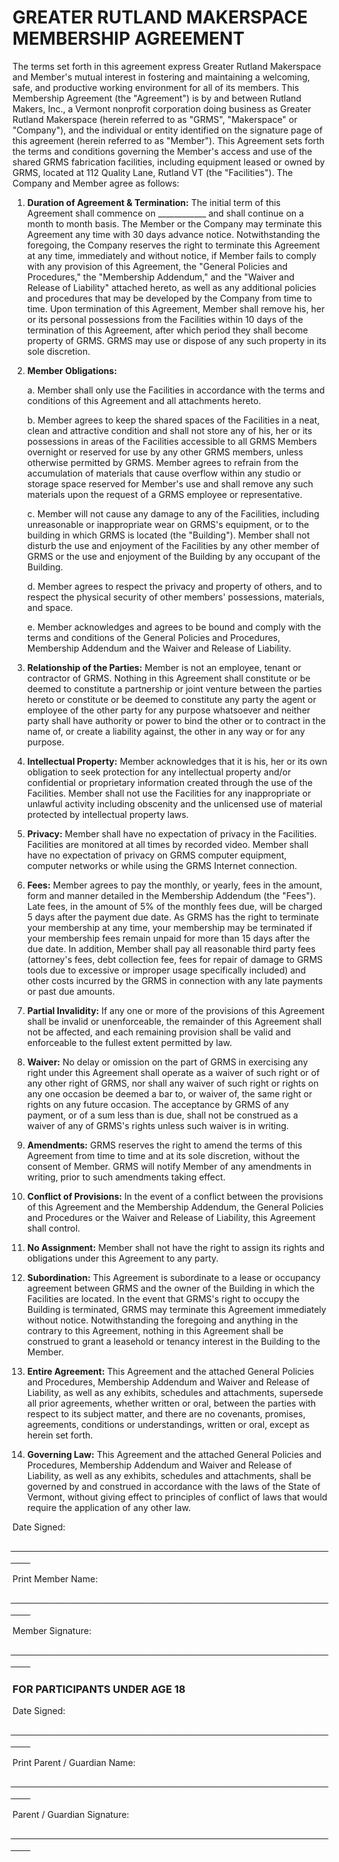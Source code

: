 # GREATER RUTLAND MAKERSPACE MEMBERSHIP AGREEMENT

The terms set forth in this agreement express Greater Rutland Makerspace and Member's mutual interest in fostering and maintaining a welcoming, safe, and productive working environment for all of its members. This Membership Agreement (the "Agreement") is by and between Rutland Makers, Inc., a Vermont nonprofit corporation doing business as Greater Rutland Makerspace (herein referred to as "GRMS", "Makerspace" or "Company"), and the individual or entity identified on the signature page of this agreement (herein referred to as "Member"). This Agreement sets forth the terms and conditions governing the Member's access and use of the shared GRMS fabrication facilities, including equipment leased or owned by GRMS, located at 112 Quality Lane, Rutland VT (the "Facilities"). The Company and Member agree as follows: 


1. **Duration of Agreement & Termination:** The initial term of this Agreement shall commence on ____________ and shall continue on a month to month basis. The Member or the Company may terminate this Agreement any time with 30 days advance notice. Notwithstanding the foregoing, the Company reserves the right to terminate this Agreement at any time, immediately and without notice, if Member fails to comply with any provision of this Agreement, the "General Policies and Procedures," the "Membership Addendum," and the "Waiver and Release of Liability" attached hereto, as well as any additional policies and procedures that may be developed by the Company from time to time. Upon termination of this Agreement, Member shall remove his, her or its personal possessions from the Facilities within 10 days of the termination of this Agreement, after which period they shall become property of GRMS. GRMS may use or dispose of any such property in its sole discretion. 


1. **Member Obligations:**

	a. Member shall only use the Facilities in accordance with the terms and conditions of this Agreement and all attachments hereto.
	
	b. Member agrees to keep the shared spaces of the Facilities in a neat, clean and attractive condition and shall not store any of his, her or its possessions in areas of the Facilities accessible to all GRMS Members overnight or reserved for use by any other GRMS members, unless otherwise permitted by GRMS. Member agrees to refrain from the accumulation of materials that cause overflow within any studio or storage space reserved for Member's use and shall remove any such materials upon the request of a GRMS employee or representative.
	
	c. Member will not cause any damage to any of the Facilities, including unreasonable or inappropriate wear on GRMS's equipment, or to the building in which GRMS is located (the "Building"). Member shall not disturb the use and enjoyment of the Facilities by any other member of GRMS or the use and enjoyment of the Building by any occupant of the Building.
	
	d. Member agrees to respect the privacy and property of others, and to respect the physical security of other members' possessions, materials, and space.
	
	e. Member acknowledges and agrees to be bound and comply with the terms and conditions of the General Policies and Procedures, Membership Addendum and the Waiver and Release of Liability. 


1. **Relationship of the Parties:** Member is not an employee, tenant or contractor of GRMS. Nothing in this Agreement shall constitute or be deemed to constitute a partnership or joint venture between the parties hereto or constitute or be deemed to constitute any party the agent or employee of the other party for any purpose whatsoever and neither party shall have authority or power to bind the other or to contract in the name of, or create a liability against, the other in any way or for any purpose. 


1. **Intellectual Property:** Member acknowledges that it is his, her or its own obligation to seek protection for any intellectual property and/or confidential or proprietary information created through the use of the Facilities. Member shall not use the Facilities for any inappropriate or unlawful activity including obscenity and the unlicensed use of material protected by intellectual property laws. 


1. **Privacy:** Member shall have no expectation of privacy in the Facilities. Facilities are monitored at all times by recorded video.  Member shall have no expectation of privacy on GRMS computer equipment, computer networks or while using the GRMS Internet connection.


1. **Fees:** Member agrees to pay the monthly, or yearly, fees in the amount, form and manner detailed in the Membership Addendum (the "Fees"). Late fees, in the amount of 5% of the monthly fees due, will be charged 5 days after the payment due date. As GRMS has the right to terminate your membership at any time, your membership may be terminated if your membership fees remain unpaid for more than 15 days after the due date. In addition, Member shall pay all reasonable third party fees (attorney's fees, debt collection fee, fees for repair of damage to GRMS tools due to excessive or improper usage specifically included) and other costs incurred by the GRMS in connection with any late payments or past due amounts. 


1. **Partial Invalidity:** If any one or more of the provisions of this Agreement shall be invalid or unenforceable, the remainder of this Agreement shall not be affected, and each remaining provision shall be valid and enforceable to the fullest extent permitted by law. 


1. **Waiver:** No delay or omission on the part of GRMS in exercising any right under this Agreement shall operate as a waiver of such right or of any other right of GRMS, nor shall any waiver of such right or rights on any one occasion be deemed a bar to, or waiver of, the same right or rights on any future occasion. The acceptance by GRMS of any payment, or of a sum less than is due, shall not be construed as a waiver of any of GRMS's rights unless such waiver is in writing. 


1. **Amendments:** GRMS reserves the right to amend the terms of this Agreement from time to time and at its sole discretion, without the consent of Member. GRMS will notify Member of any amendments in writing, prior to such amendments taking effect. 


1. **Conflict of Provisions:** In the event of a conflict between the provisions of this Agreement and the Membership Addendum, the General Policies and Procedures or the Waiver and Release of Liability, this Agreement shall control. 


1. **No Assignment:** Member shall not have the right to assign its rights and obligations under this Agreement to any party. 


1. **Subordination:** This Agreement is subordinate to a lease or occupancy agreement between GRMS and the owner of the Building in which the Facilities are located. In the event that GRMS's right to occupy the Building is terminated, GRMS may terminate this Agreement immediately without notice. Notwithstanding the foregoing and anything in the contrary to this Agreement, nothing in this Agreement shall be construed to grant a leasehold or tenancy interest in the Building to the Member. 


1. **Entire Agreement:** This Agreement and the attached General Policies and Procedures, Membership Addendum and Waiver and Release of Liability, as well as any exhibits, schedules and attachments, supersede all prior agreements, whether written or oral, between the parties with respect to its subject matter, and there are no covenants, promises, agreements, conditions or understandings, written or oral, except as herein set forth. 


1. **Governing Law:** This Agreement and the attached General Policies and Procedures, Membership Addendum and Waiver and Release of Liability, as well as any exhibits, schedules and attachments, shall be governed by and construed in accordance with the laws of the State of Vermont, without giving effect to principles of conflict of laws that would require the application of any other law.



 Date Signed:

 ̲ ̲ ̲ ̲ ̲ ̲ ̲ ̲ ̲ ̲ ̲ ̲ ̲ ̲ ̲ ̲ ̲ ̲ ̲ ̲ ̲ ̲ ̲ ̲ ̲ ̲ ̲ ̲ ̲ ̲ ̲ ̲ ̲ ̲ ̲ ̲ ̲ ̲ ̲ ̲ ̲ ̲ ̲ ̲ ̲ ̲ ̲ ̲ ̲ ̲ ̲ ̲ ̲ ̲ ̲ ̲ ̲ ̲ ̲ ̲ ̲ ̲ ̲ ̲ ̲ ̲ ̲ ̲ ̲ ̲ ̲ ̲ ̲ ̲ ̲ ̲ ̲ ̲ ̲ ̲ ̲ ̲ ̲ ̲ ̲ ̲ ̲ ̲ ̲ ̲ ̲ ̲ ̲ ̲ ̲ ̲ ̲ ̲ ̲ ̲ ̲ ̲ ̲ ̲ ̲ ̲ ̲ ̲ ̲ ̲ ̲ ̲ ̲ ̲ ̲ ̲ ̲ ̲ ̲ ̲ ̲ ̲ ̲ ̲ ̲ ̲ ̲ ̲ ̲ ̲ ̲ ̲ ̲ ̲ ̲ ̲ ̲ ̲ ̲ ̲ ̲ ̲ ̲ ̲ ̲ ̲ ̲ 
 
Print Member Name:

 ̲ ̲ ̲ ̲ ̲ ̲ ̲ ̲ ̲ ̲ ̲ ̲ ̲ ̲ ̲ ̲ ̲ ̲ ̲ ̲ ̲ ̲ ̲ ̲ ̲ ̲ ̲ ̲ ̲ ̲ ̲ ̲ ̲ ̲ ̲ ̲ ̲ ̲ ̲ ̲ ̲ ̲ ̲ ̲ ̲ ̲ ̲ ̲ ̲ ̲ ̲ ̲ ̲ ̲ ̲ ̲ ̲ ̲ ̲ ̲ ̲ ̲ ̲ ̲ ̲ ̲ ̲ ̲ ̲ ̲ ̲ ̲ ̲ ̲ ̲ ̲ ̲ ̲ ̲ ̲ ̲ ̲ ̲ ̲ ̲ ̲ ̲ ̲ ̲ ̲ ̲ ̲ ̲ ̲ ̲ ̲ ̲ ̲ ̲ ̲ ̲ ̲ ̲ ̲ ̲ ̲ ̲ ̲ ̲ ̲ ̲ ̲ ̲ ̲ ̲ ̲ ̲ ̲ ̲ ̲ ̲ ̲ ̲ ̲ ̲ ̲ ̲ ̲ ̲ ̲ ̲ ̲ ̲ ̲ ̲ ̲ ̲ ̲ ̲ ̲ ̲ ̲ ̲ ̲ ̲ ̲ ̲ 
 
Member Signature:

 ̲ ̲ ̲ ̲ ̲ ̲ ̲ ̲ ̲ ̲ ̲ ̲ ̲ ̲ ̲ ̲ ̲ ̲ ̲ ̲ ̲ ̲ ̲ ̲ ̲ ̲ ̲ ̲ ̲ ̲ ̲ ̲ ̲ ̲ ̲ ̲ ̲ ̲ ̲ ̲ ̲ ̲ ̲ ̲ ̲ ̲ ̲ ̲ ̲ ̲ ̲ ̲ ̲ ̲ ̲ ̲ ̲ ̲ ̲ ̲ ̲ ̲ ̲ ̲ ̲ ̲ ̲ ̲ ̲ ̲ ̲ ̲ ̲ ̲ ̲ ̲ ̲ ̲ ̲ ̲ ̲ ̲ ̲ ̲ ̲ ̲ ̲ ̲ ̲ ̲ ̲ ̲ ̲ ̲ ̲ ̲ ̲ ̲ ̲ ̲ ̲ ̲ ̲ ̲ ̲ ̲ ̲ ̲ ̲ ̲ ̲ ̲ ̲ ̲ ̲ ̲ ̲ ̲ ̲ ̲ ̲ ̲ ̲ ̲ ̲ ̲ ̲ ̲ ̲ ̲ ̲ ̲ ̲ ̲ ̲ ̲ ̲ ̲ ̲ ̲ ̲ ̲ ̲ ̲ ̲ ̲ ̲ 


### FOR PARTICIPANTS UNDER AGE 18 

Date Signed:

 ̲ ̲ ̲ ̲ ̲ ̲ ̲ ̲ ̲ ̲ ̲ ̲ ̲ ̲ ̲ ̲ ̲ ̲ ̲ ̲ ̲ ̲ ̲ ̲ ̲ ̲ ̲ ̲ ̲ ̲ ̲ ̲ ̲ ̲ ̲ ̲ ̲ ̲ ̲ ̲ ̲ ̲ ̲ ̲ ̲ ̲ ̲ ̲ ̲ ̲ ̲ ̲ ̲ ̲ ̲ ̲ ̲ ̲ ̲ ̲ ̲ ̲ ̲ ̲ ̲ ̲ ̲ ̲ ̲ ̲ ̲ ̲ ̲ ̲ ̲ ̲ ̲ ̲ ̲ ̲ ̲ ̲ ̲ ̲ ̲ ̲ ̲ ̲ ̲ ̲ ̲ ̲ ̲ ̲ ̲ ̲ ̲ ̲ ̲ ̲ ̲ ̲ ̲ ̲ ̲ ̲ ̲ ̲ ̲ ̲ ̲ ̲ ̲ ̲ ̲ ̲ ̲ ̲ ̲ ̲ ̲ ̲ ̲ ̲ ̲ ̲ ̲ ̲ ̲ ̲ ̲ ̲ ̲ ̲ ̲ ̲ ̲ ̲ ̲ ̲ ̲ ̲ ̲ ̲ ̲ ̲ ̲ 
 
Print Parent / Guardian Name:

 ̲ ̲ ̲ ̲ ̲ ̲ ̲ ̲ ̲ ̲ ̲ ̲ ̲ ̲ ̲ ̲ ̲ ̲ ̲ ̲ ̲ ̲ ̲ ̲ ̲ ̲ ̲ ̲ ̲ ̲ ̲ ̲ ̲ ̲ ̲ ̲ ̲ ̲ ̲ ̲ ̲ ̲ ̲ ̲ ̲ ̲ ̲ ̲ ̲ ̲ ̲ ̲ ̲ ̲ ̲ ̲ ̲ ̲ ̲ ̲ ̲ ̲ ̲ ̲ ̲ ̲ ̲ ̲ ̲ ̲ ̲ ̲ ̲ ̲ ̲ ̲ ̲ ̲ ̲ ̲ ̲ ̲ ̲ ̲ ̲ ̲ ̲ ̲ ̲ ̲ ̲ ̲ ̲ ̲ ̲ ̲ ̲ ̲ ̲ ̲ ̲ ̲ ̲ ̲ ̲ ̲ ̲ ̲ ̲ ̲ ̲ ̲ ̲ ̲ ̲ ̲ ̲ ̲ ̲ ̲ ̲ ̲ ̲ ̲ ̲ ̲ ̲ ̲ ̲ ̲ ̲ ̲ ̲ ̲ ̲ ̲ ̲ ̲ ̲ ̲ ̲ ̲ ̲ ̲ ̲ ̲ ̲ 
 
Parent / Guardian Signature:

 ̲ ̲ ̲ ̲ ̲ ̲ ̲ ̲ ̲ ̲ ̲ ̲ ̲ ̲ ̲ ̲ ̲ ̲ ̲ ̲ ̲ ̲ ̲ ̲ ̲ ̲ ̲ ̲ ̲ ̲ ̲ ̲ ̲ ̲ ̲ ̲ ̲ ̲ ̲ ̲ ̲ ̲ ̲ ̲ ̲ ̲ ̲ ̲ ̲ ̲ ̲ ̲ ̲ ̲ ̲ ̲ ̲ ̲ ̲ ̲ ̲ ̲ ̲ ̲ ̲ ̲ ̲ ̲ ̲ ̲ ̲ ̲ ̲ ̲ ̲ ̲ ̲ ̲ ̲ ̲ ̲ ̲ ̲ ̲ ̲ ̲ ̲ ̲ ̲ ̲ ̲ ̲ ̲ ̲ ̲ ̲ ̲ ̲ ̲ ̲ ̲ ̲ ̲ ̲ ̲ ̲ ̲ ̲ ̲ ̲ ̲ ̲ ̲ ̲ ̲ ̲ ̲ ̲ ̲ ̲ ̲ ̲ ̲ ̲ ̲ ̲ ̲ ̲ ̲ ̲ ̲ ̲ ̲ ̲ ̲ ̲ ̲ ̲ ̲ ̲ ̲ ̲ ̲ ̲ ̲ ̲ ̲ 




